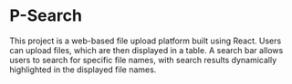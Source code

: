 # P-Search
This project is a web-based file upload platform built using React. Users can upload files, which are then displayed in a table. A search bar allows users to search for specific file names, with search results dynamically highlighted in the displayed file names.
